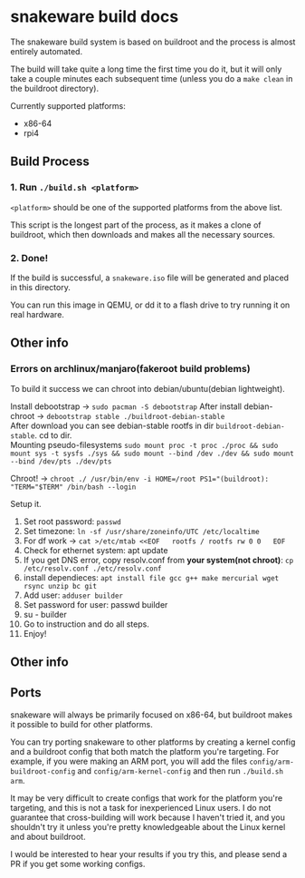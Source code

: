 # snakeware build docs
The snakeware build system is based on buildroot and the process is almost entirely automated.

The build will take quite a long time the first time you do it, but it will only take a couple
minutes each subsequent time (unless you do a `make clean` in the buildroot directory).

Currently supported platforms:
* x86-64
* rpi4

## Build Process

### 1. Run `./build.sh <platform>`
`<platform>` should be one of the supported platforms from the above list.

This script is the longest part of the process, as it makes a clone of buildroot, which then downloads
and makes all the necessary sources.

### 2. Done!
If the build is successful, a `snakeware.iso` file will be generated and placed in this directory.

You can run this image in QEMU, or dd it to a flash drive to try running it on real hardware.


## Other info

### Errors on archlinux/manjaro(fakeroot build problems)

To build it success we can chroot into debian/ubuntu(debian lightweight).

Install debootstrap -> `sudo pacman -S debootstrap`
After install debian-chroot -> `debootstrap stable ./buildroot-debian-stable`        
After download you can see debian-stable rootfs in dir `buildroot-debian-stable`. cd to dir.  
  Mounting pseudo-filesystems
`sudo mount proc -t proc ./proc && sudo mount sys -t sysfs ./sys && sudo mount --bind /dev ./dev && sudo mount --bind /dev/pts ./dev/pts`

Chroot! -> `chroot ./ /usr/bin/env -i HOME=/root PS1="(buildroot): "TERM="$TERM" /bin/bash --login`

Setup it. 
1. Set root password: `passwd`
2. Set timezone: `ln -sf /usr/share/zoneinfo/UTC /etc/localtime`
3. For df work -> `cat >/etc/mtab <<EOF  
rootfs / rootfs rw 0 0  
EOF`
4. Check for ethernet system: apt update
5. If you get DNS error, copy resolv.conf from **your system(not chroot)**: `cp /etc/resolv.conf ./etc/resolv.conf`
6. install dependieces: `apt install file gcc g++ make mercurial wget rsync unzip bc git`
7. Add user: `adduser builder`
8. Set password for user: passwd builder
9. su - builder
10. Go to instruction and do all steps.
11. Enjoy!
## Other info




## Ports
snakeware will always be primarily focused on x86-64, but buildroot makes it possible to build for
other platforms.

You can try porting snakeware to other platforms by creating a kernel config and a buildroot config that
both match the platform you're targeting. For example, if you were making an ARM port, you will add
the files `config/arm-buildroot-config` and `config/arm-kernel-config` and then run `./build.sh arm`.

It may be very difficult to create configs that work for the platform you're targeting, and this is not
a task for inexperienced Linux users. I do not guarantee that cross-building will work because I haven't
tried it, and you shouldn't try it unless you're pretty knowledgeable about the Linux kernel and about
buildroot.

I would be interested to hear your results if you try this, and please send a PR if you get some working configs.
